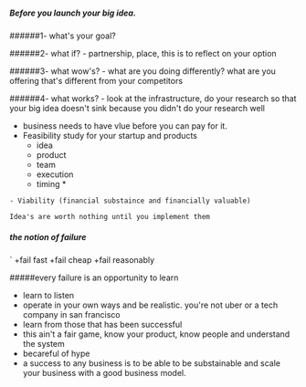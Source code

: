               

##### Before you launch your big idea.

######1- what's your goal?

######2- what if?
    - partnership, place, this is to reflect on your option

######3- what wow's? 
    - what are you doing differently? what are you offering that's different from your competitors

######4- what works? 
    - look at the infrastructure, do your research so that your big idea doesn't sink because you didn't do your research well


   - business needs to have vlue before you can pay for it.
   - Feasibility study for your startup and products
       + idea
       + product
       + team
       + execution
       + timing *

    - Viability (financial substaince and financially valuable)

``` 
Idea's are worth nothing until you implement them
```


##### the notion of failure

`
+fail fast
+fail cheap
+fail reasonably


#####every failure is an opportunity to learn

  + learn to listen
  + operate in your own ways and be realistic. you're not uber or a tech company in san francisco
  + learn from those that has been successful 
  + this ain't a fair game, know your product, know people and understand the system
  + becareful of hype
  + a success to any business is to be able to be substainable and scale your business with a good business model.

